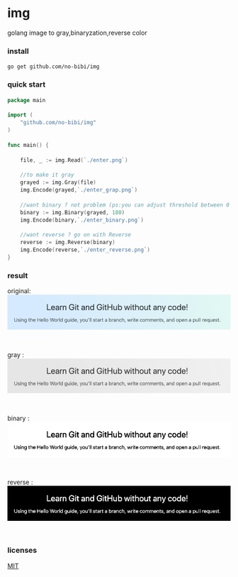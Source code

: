 # img
golang image to gray,binaryzation,reverse color


### install

```code
go get github.com/no-bibi/img
```

### quick start

```go
package main

import (
	"github.com/no-bibi/img"
)

func main() {

	file, _ := img.Read(`./enter.png`)

	//to make it gray
	grayed := img.Gray(file)
	img.Encode(grayed,`./enter_grap.png`)

	//want binary ? not problem (ps:you can adjust threshold between 0 - 255)
	binary := img.Binary(grayed, 180)
	img.Encode(binary,`./enter_binary.png`)

	//want reverse ? go on with Reverse
	reverse := img.Reverse(binary)
	img.Encode(reverse,`./enter_reverse.png`)
}
```

### result



<p>original: <img src="source/enter.png"></p><br>
<p>gray    : <img src="build/enter_grap.png"></p><br>
<p>binary  : <img src="build/enter_binary.png"></p><br>
<p>reverse : <img src="build/enter_reverse.png"></p><br>


### licenses

[MIT](http://opensource.org/licenses/MIT)


